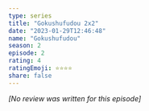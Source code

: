 ```yaml
---
type: series
title: "Gokushufudou 2x2"
date: "2023-01-29T12:46:48"
name: "Gokushufudou"
season: 2
episode: 2
rating: 4
ratingEmoji: ⭐️⭐️⭐️⭐️
share: false
---
```


_[No review was written for this episode]_
